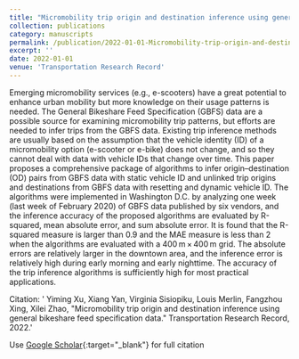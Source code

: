 ```yaml
---
title: "Micromobility trip origin and destination inference using general bikeshare feed specification data"
collection: publications
category: manuscripts
permalink: /publication/2022-01-01-Micromobility-trip-origin-and-destination-inference-using-general-bikeshare-feed-specification-data
excerpt: ''
date: 2022-01-01
venue: 'Transportation Research Record'
---
```


Emerging micromobility services (e.g., e-scooters) have a great potential to enhance urban mobility but more knowledge on their usage patterns is needed. The General Bikeshare Feed Specification (GBFS) data are a possible source for examining micromobility trip patterns, but efforts are needed to infer trips from the GBFS data. Existing trip inference methods are usually based on the assumption that the vehicle identity (ID) of a micromobility option (e-scooter or e-bike) does not change, and so they cannot deal with data with vehicle IDs that change over time. This paper proposes a comprehensive package of algorithms to infer origin–destination (OD) pairs from GBFS data with static vehicle ID and unlinked trip origins and destinations from GBFS data with resetting and dynamic vehicle ID. The algorithms were implemented in Washington D.C. by analyzing one week (last week of February 2020) of GBFS data published by six vendors, and the inference accuracy of the proposed algorithms are evaluated by R-squared, mean absolute error, and sum absolute error. It is found that the R-squared measure is larger than 0.9 and the MAE measure is less than 2 when the algorithms are evaluated with a 400 m × 400 m grid. The absolute errors are relatively larger in the downtown area, and the inference error is relatively high during early morning and early nighttime. The accuracy of the trip inference algorithms is sufficiently high for most practical applications.

Citation: ' Yiming Xu,  Xiang Yan,  Virginia Sisiopiku,  Louis Merlin,  Fangzhou Xing,  Xilei Zhao, &quot;Micromobility trip origin and destination inference using general bikeshare feed specification data.&quot; Transportation Research Record, 2022.'

Use [Google Scholar](https://scholar.google.com/scholar?q=Micromobility+trip+origin+and+destination+inference+using+general+bikeshare+feed+specification+data){:target="_blank"} for full citation